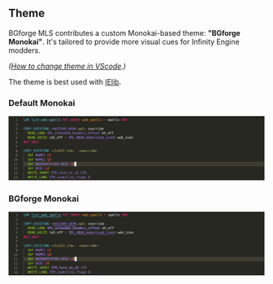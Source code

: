 ## Theme

BGforge MLS contributes a custom Monokai-based theme: **"BGforge Monokai"**. It's tailored to provide more visual cues for Infinity Engine modders.

_([How to change theme in VScode](https://code.visualstudio.com/docs/getstarted/themes#_selecting-the-color-theme).)_

The theme is best used with [IElib](https://ielib.bgforge.net).

### Default Monokai

![default monokai example](/resources/monokai.png)

### BGforge Monokai

![bgforge monokai example](/resources/bgforge_monokai.png)
